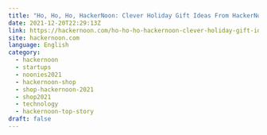```yaml
---
title: "Ho, Ho, Ho, HackerNoon: Clever Holiday Gift Ideas From HackerNoon"
date: 2021-12-20T22:29:13Z
link: https://hackernoon.com/ho-ho-ho-hackernoon-clever-holiday-gift-ideas-from-hackernoon?source=rss&utm_medium=RSS&utm_source=news.12bit.vn
site: hackernoon.com
language: English
category:
  - hackernoon
  - startups
  - noonies2021
  - hackernoon-shop
  - shop-hackernoon-2021
  - shop2021
  - technology
  - hackernoon-top-story
draft: false
---
```

